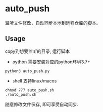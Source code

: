 # auto_push
监听文件修改，自动同步本地到远程仓库的脚本。

## Usage

copy到想要监听的目录, 运行脚本

- python
需要安装对应的python环境3.7+
```
python3 auto_push.py
```

- shell
支持linux/macos
```
chmod 777 auto_push.sh
./auto_push.sh
```

随意修改文件保存, 即可享受自动同步.